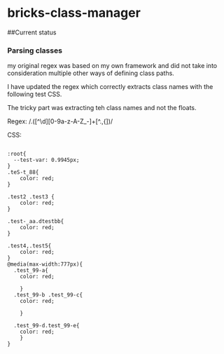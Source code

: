# bricks-class-manager

##Current status
### Parsing classes
my original regex was based on my own framework and did not take into consideration multiple other ways of defining class paths.

I have updated the regex which correctly extracts class names with the following test CSS.

The tricky part was extracting teh class names and not the floats.

Regex: /\.([^\d][0-9a-z-A-Z_\-]+[^.,{])/

CSS:
<pre><code>
:root{
  --test-var: 0.9945px;
}
.teS-t_88{
	color: red;
}

.test2 .test3 {
	color: red;
}

.test-_aa.dtestbb{
	color: red;
}

.test4,.test5{
	color: red;
}
@media(max-width:777px){
  .test_99-a{
	color: red;

	}
  .test_99-b .test_99-c{
	color: red;

	}

  .test_99-d.test_99-e{
	color: red;
	}
}
</code></pre>